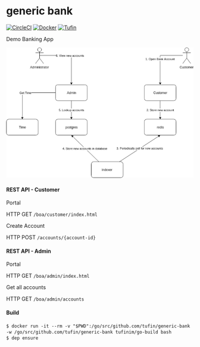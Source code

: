 # generic bank
[![CircleCI](https://circleci.com/gh/Tufin/generic-bank.svg?style=shield&circle-token=dadfdb30201b7acdcfe4c91a2670536bd937c188)](https://circleci.com/gh/Tufin/generic-bank)
[![Docker](https://img.shields.io/docker/pulls/tufinim/generic-bank.svg)](https://hub.docker.com/r/tufinim/generic-bank/)
[![Tufin](https://orca.tufin.io/api/generic-bank/retail/badges/security-score?image=tufinim/generic-bank&token=8d6b2171-7c9b-4253-b3c8-43908ccd4a80)](https://orca.tufin.io/ui/#/grid/scans;image=tufinim%2Fgeneric-bank)

Demo Banking App

![Generic Bank Diagram](https://github.com/Tufin/generic-bank/blob/master/Generic%20Bank%20Diagram.png)


#### REST API - Customer
Portal

HTTP GET `/boa/customer/index.html`

Create Account

HTTP POST `/accounts/{account-id}`

#### REST API - Admin
Portal

HTTP GET `/boa/admin/index.html`

Get all accounts

HTTP GET `/boa/admin/accounts` 

#### Build
```
$ docker run -it --rm -v "$PWD":/go/src/github.com/tufin/generic-bank -w /go/src/github.com/tufin/generic-bank tufinim/go-build bash
$ dep ensure
```
